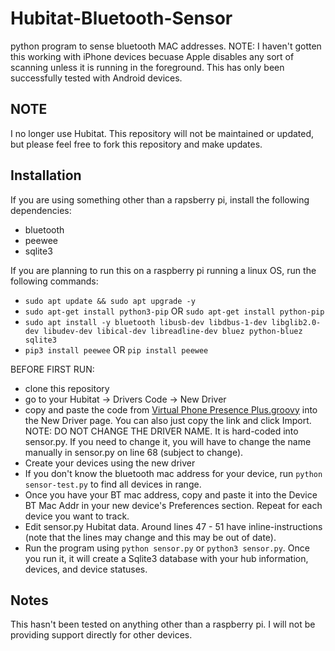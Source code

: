 # Hubitat-Bluetooth-Sensor

python program to sense bluetooth MAC addresses. NOTE: I haven't gotten this working with iPhone devices becuase Apple disables any sort of scanning unless it is running in the foreground. This has only been successfully tested with Android devices.

## NOTE

I no longer use Hubitat. This repository will not be maintained or updated, but please feel free to fork this repository and make updates.

## Installation

If you are using something other than a rapsberry pi, install the following dependencies:

- bluetooth
- peewee
- sqlite3

If you are planning to run this on a raspberry pi running a linux OS, run the following commands:

- `sudo apt update && sudo apt upgrade -y`
- `sudo apt-get install python3-pip` OR `sudo apt-get install python-pip`
- `sudo apt install -y bluetooth libusb-dev libdbus-1-dev libglib2.0-dev libudev-dev libical-dev libreadline-dev bluez python-bluez sqlite3`
- `pip3 install peewee` OR `pip install peewee`

BEFORE FIRST RUN:

- clone this repository
- go to your Hubitat -> Drivers Code -> New Driver
- copy and paste the code from [Virtual Phone Presence Plus.groovy](https://raw.githubusercontent.com/AJax2012/Hubitat-Bluetooth-Sensor/master/Virtual%20Phone%20Presence%20Plus.groovy) into the New Driver page. You can also just copy the link and click Import. NOTE: DO NOT CHANGE THE DRIVER NAME. It is hard-coded into sensor.py. If you need to change it, you will have to change the name manually in sensor.py on line 68 (subject to change).
- Create your devices using the new driver
- If you don't know the bluetooth mac address for your device, run `python sensor-test.py` to find all devices in range.
- Once you have your BT mac address, copy and paste it into the Device BT Mac Addr in your new device's Preferences section. Repeat for each device you want to track.
- Edit sensor.py Hubitat data. Around lines 47 - 51 have inline-instructions (note that the lines may change and this may be out of date).
- Run the program using `python sensor.py` or `python3 sensor.py`. Once you run it, it will create a Sqlite3 database with your hub information, devices, and device statuses.

## Notes

This hasn't been tested on anything other than a raspberry pi. I will not be providing support directly for other devices.

